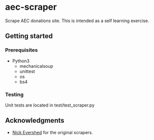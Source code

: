 # aec-scraper
Scrape AEC donations site. This is intended as a self learning exercise.

## Getting started

### Prerequisites
 * Python3
    * mechanicalsoup
    * unittest
    * os
    * bs4
    
### Testing
Unit tests are located in test/test_scraper.py

## Acknowledgments
* [Nick Evershed](https://github.com/nickjevershed) for the original scrapers.
